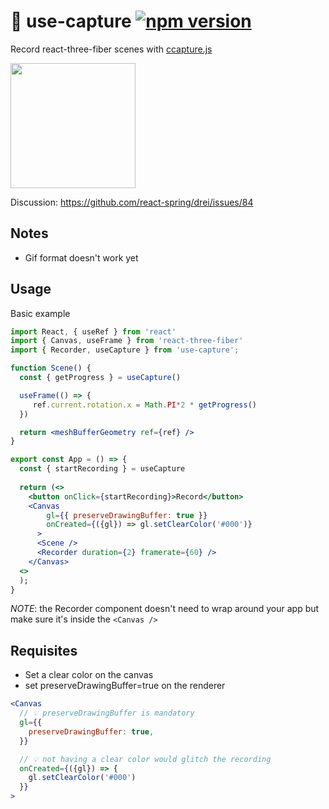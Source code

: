 # 🎥 use-capture [![npm version](https://badge.fury.io/js/use-capture.svg)](https://badge.fury.io/js/use-capture)
Record react-three-fiber scenes with [ccapture.js](https://github.com/spite/ccapture.js)

<img src="https://raw.githubusercontent.com/gsimone/use-ccapture/master/octa.gif" width="200" />

Discussion: https://github.com/react-spring/drei/issues/84

## Notes

- Gif format doesn't work yet

## Usage

Basic example

```jsx
import React, { useRef } from 'react'
import { Canvas, useFrame } from 'react-three-fiber'
import { Recorder, useCapture } from 'use-capture';

function Scene() {
  const { getProgress } = useCapture()

  useFrame(() => {
     ref.current.rotation.x = Math.PI*2 * getProgress()
  })

  return <meshBufferGeometry ref={ref} />
}

export const App = () => {
  const { startRecording } = useCapture
  
  return (<>
    <button onClick={startRecording}>Record</button>
    <Canvas
        gl={{ preserveDrawingBuffer: true }}
        onCreated={({gl}) => gl.setClearColor('#000')}
      >
      <Scene />
      <Recorder duration={2} framerate={60} />
    </Canvas>
  <>
  );
}
```

*NOTE*: the Recorder component doesn't need to wrap around your app but make sure it's inside the `<Canvas />`

## Requisites

- Set a clear color on the canvas
- set preserveDrawingBuffer=true on the renderer

```jsx
<Canvas
  // 💡 preserveDrawingBuffer is mandatory
  gl={{
    preserveDrawingBuffer: true,
  }}

  // 💡 not having a clear color would glitch the recording
  onCreated={({gl}) => {
    gl.setClearColor('#000')
  }}
>
```
